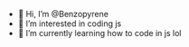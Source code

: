 - 👋 Hi, I’m @Benzopyrene
- 👀 I’m interested in coding js
- 🌱 I’m currently learning how to code in js lol

<!---
Benzopyrene/Benzopyrene is a ✨ special ✨ repository because its `README.md` (this file) appears on your GitHub profile.
You can click the Preview link to take a look at your changes.
--->
